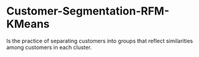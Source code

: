# Customer-Segmentation-RFM-KMeans
Is the practice of separating customers into groups that reflect similarities among customers in each cluster.
